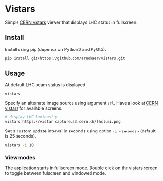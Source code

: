 # Vistars

Simple [CERN vistars](https://op-webtools.web.cern.ch/vistar/vistars.php) viewer that displays LHC status in fullscreen.

## Install

Install using pip (depends on Python3 and PyQt5).

```bash
pip install git+https://github.com/arnobaer/vistars.git
```

## Usage

At default LHC beam status is displayed.

```bash
vistars
```

Specify an alternate image source using argument `url`. Have a look at [CERN vistars](https://op-webtools.web.cern.ch/vistar/vistars.php) for available screens.

```bash
# display LHC luminosity
vistars https://vistar-capture.s3.cern.ch/lhclumi.png
```

Set a custom update interval in seconds using option `-i <seconds>` (default is 25 seconds).

```bash
vistars -i 10
```

### View modes

The application starts in fullscreen mode. Double click on the vistars screen to toggle between fulscreen and windowed mode.
